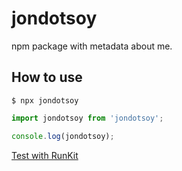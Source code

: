 # jondotsoy

npm package with metadata about me.

## How to use

```shell
$ npx jondotsoy
```

```js
import jondotsoy from 'jondotsoy';

console.log(jondotsoy);
```

[Test with RunKit](https://runkit.com/embed/f3xnljntkdse) 
